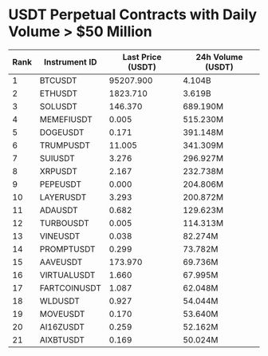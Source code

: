 # USDT Perpetual Contracts with Daily Volume > $50 Million

| Rank | Instrument ID | Last Price (USDT) | 24h Volume (USDT) |
|------|---------------|-------------------|-------------------|
| 1 | BTCUSDT | 95207.900 | 4.104B |
| 2 | ETHUSDT | 1823.710 | 3.619B |
| 3 | SOLUSDT | 146.370 | 689.190M |
| 4 | MEMEFIUSDT | 0.005 | 515.230M |
| 5 | DOGEUSDT | 0.171 | 391.148M |
| 6 | TRUMPUSDT | 11.005 | 341.309M |
| 7 | SUIUSDT | 3.276 | 296.927M |
| 8 | XRPUSDT | 2.167 | 232.738M |
| 9 | PEPEUSDT | 0.000 | 204.806M |
| 10 | LAYERUSDT | 3.293 | 200.872M |
| 11 | ADAUSDT | 0.682 | 129.623M |
| 12 | TURBOUSDT | 0.005 | 114.313M |
| 13 | VINEUSDT | 0.038 | 82.274M |
| 14 | PROMPTUSDT | 0.299 | 73.782M |
| 15 | AAVEUSDT | 173.970 | 69.736M |
| 16 | VIRTUALUSDT | 1.660 | 67.995M |
| 17 | FARTCOINUSDT | 1.087 | 62.048M |
| 18 | WLDUSDT | 0.927 | 54.044M |
| 19 | MOVEUSDT | 0.170 | 53.640M |
| 20 | AI16ZUSDT | 0.259 | 52.162M |
| 21 | AIXBTUSDT | 0.169 | 50.024M |
